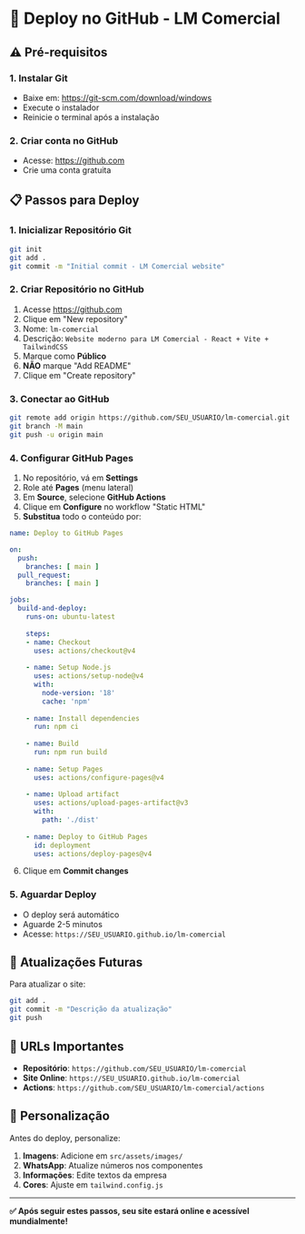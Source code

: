 # 🚀 Deploy no GitHub - LM Comercial

## ⚠️ Pré-requisitos

### 1. Instalar Git
- Baixe em: https://git-scm.com/download/windows
- Execute o instalador
- Reinicie o terminal após a instalação

### 2. Criar conta no GitHub
- Acesse: https://github.com
- Crie uma conta gratuita

## 📋 Passos para Deploy

### 1. Inicializar Repositório Git
```bash
git init
git add .
git commit -m "Initial commit - LM Comercial website"
```

### 2. Criar Repositório no GitHub
1. Acesse https://github.com
2. Clique em "New repository"
3. Nome: `lm-comercial`
4. Descrição: `Website moderno para LM Comercial - React + Vite + TailwindCSS`
5. Marque como **Público**
6. **NÃO** marque "Add README"
7. Clique em "Create repository"

### 3. Conectar ao GitHub
```bash
git remote add origin https://github.com/SEU_USUARIO/lm-comercial.git
git branch -M main
git push -u origin main
```

### 4. Configurar GitHub Pages
1. No repositório, vá em **Settings**
2. Role até **Pages** (menu lateral)
3. Em **Source**, selecione **GitHub Actions**
4. Clique em **Configure** no workflow "Static HTML"
5. **Substitua** todo o conteúdo por:

```yaml
name: Deploy to GitHub Pages

on:
  push:
    branches: [ main ]
  pull_request:
    branches: [ main ]

jobs:
  build-and-deploy:
    runs-on: ubuntu-latest
    
    steps:
    - name: Checkout
      uses: actions/checkout@v4
      
    - name: Setup Node.js
      uses: actions/setup-node@v4
      with:
        node-version: '18'
        cache: 'npm'
        
    - name: Install dependencies
      run: npm ci
      
    - name: Build
      run: npm run build
      
    - name: Setup Pages
      uses: actions/configure-pages@v4
      
    - name: Upload artifact
      uses: actions/upload-pages-artifact@v3
      with:
        path: './dist'
        
    - name: Deploy to GitHub Pages
      id: deployment
      uses: actions/deploy-pages@v4
```

6. Clique em **Commit changes**

### 5. Aguardar Deploy
- O deploy será automático
- Aguarde 2-5 minutos
- Acesse: `https://SEU_USUARIO.github.io/lm-comercial`

## 🔄 Atualizações Futuras

Para atualizar o site:
```bash
git add .
git commit -m "Descrição da atualização"
git push
```

## 🎯 URLs Importantes

- **Repositório**: `https://github.com/SEU_USUARIO/lm-comercial`
- **Site Online**: `https://SEU_USUARIO.github.io/lm-comercial`
- **Actions**: `https://github.com/SEU_USUARIO/lm-comercial/actions`

## 📱 Personalização

Antes do deploy, personalize:
1. **Imagens**: Adicione em `src/assets/images/`
2. **WhatsApp**: Atualize números nos componentes
3. **Informações**: Edite textos da empresa
4. **Cores**: Ajuste em `tailwind.config.js`

---

**✅ Após seguir estes passos, seu site estará online e acessível mundialmente!**